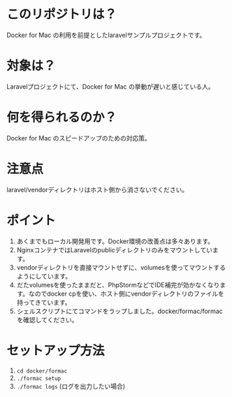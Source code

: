 # このリポジトリは？
Docker for Mac の利用を前提としたlaravelサンプルプロジェクトです。

# 対象は？
Laravelプロジェクトにて、Docker for Mac の挙動が遅いと感じている人。

# 何を得られるのか？
Docker for Mac のスピードアップのための対応策。

# 注意点
laravel/vendorディレクトリはホスト側から消さないでください。

# ポイント
1. あくまでもローカル開発用です。Docker環境の改善点は多々あります。
1. NginxコンテナではLaravelのpublicディレクトリのみをマウントしています。
1. vendorディレクトリを直接マウントせずに、volumesを使ってマウントするようにしています。
1. だたvolumesを使ったままだと、PhpStormなどでIDE補完が効かなくなります。なのでdocker cpを使い、ホスト側にvendorディレクトリのファイルを持ってきています。
1. シェルスクリプトにてコマンドをラップしました。docker/formac/formac を確認してください。

# セットアップ方法
1. `cd docker/formac`
1. `./formac setup`
1. `./formac logs` (ログを出力したい場合)

